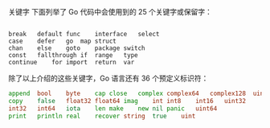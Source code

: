 关键字
下面列举了 Go 代码中会使用到的 25 个关键字或保留字：
```

break	default	func	interface	select
case	defer	go	map	struct
chan	else	goto	package	switch
const	fallthrough	if	range	type
continue	for	import	return	var

```

除了以上介绍的这些关键字，Go 语言还有 36 个预定义标识符：

```go
append	bool	byte	cap	close	complex	complex64	complex128	uint16
copy	false	float32	float64	imag	int	int8	int16	uint32
int32	int64	iota	len	make	new	nil	panic	uint64
print	println	real	recover	string	true	uint

```
